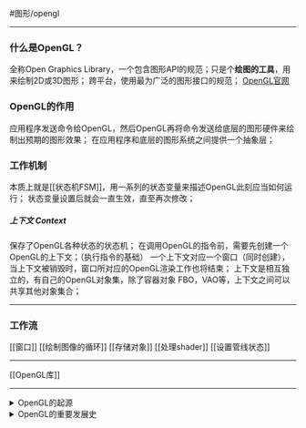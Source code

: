 #图形/opengl  
***
### 什么是OpenGL？
全称Open Graphics Library，一个包含图形API的规范；只是个**绘图的工具**，用来绘制2D或3D图形；
跨平台，使用最为广泛的图形接口的规范；
[OpenGL官网](https://opengl.org/)

### OpenGL的作用
应用程序发送命令给OpenGL，然后OpenGL再将命令发送给底层的图形硬件来绘制出预期的图形效果；
在应用程序和底层的图形系统之间提供一个抽象层；

### 工作机制
本质上就是[[状态机FSM]]，用一系列的状态变量来描述OpenGL此刻应当如何运行；
状态变量设置后就会一直生效，直至再次修改；

##### 上下文 Context
保存了OpenGL各种状态的状态机；
在调用OpenGL的指令前，需要先创建一个OpenGL的上下文；（执行指令的基础）
一个上下文对应一个窗口（同时创建），当上下文被销毁时，窗口所对应的OpenGL渲染工作也将结束；
上下文是相互独立的，有自己的OpenGL对象集，除了容器对象 FBO，VAO等，上下文之间可以共享其他对象集合；
***
### 工作流
[[窗口]]
[[绘制图像的循环]]
[[存储对象]]
[[处理shader]]
[[设置管线状态]]
***
[[OpenGL库]]
***
<details>
	<summary>OpenGL的起源</summary>
	<pre>
	1992年，SGI公司看到了<b>可移植性</b>的重要性，将自身拥有的专利性图形API修改成了一种开放标准；
	IRIS GL在跨平台移植过程中变成了OpenGL；
	因为有Quake这样顶级游戏的支持，OpenGL在90年代成为了无可争议的业界标准；
	</pre>
</details>
<details><summary>OpenGL的重要发展史</summary>
	<pre>
	2004年，推出的OpenGL2.0才开始支持高级Shader编程语言；
	2017年，Khronos推出了最新版的OpenGL 4.6；
	2018年，苹果宣布不再支持OpenGL，macOS官方支持的 OpenGL 最新版本只到4.1；
	</pre>
</details>


